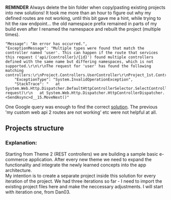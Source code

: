 **REMINDER** Always delete the bin folder when copy/pasting existing projects into new solutions! It took me more than an hour to figure out why my defined routes are not working, until this bit gave me a hint, while trying to hit the raw endpoint... the old namespace prefix remained in parts of my build even after I renamed the namespace and rebuilt the project (multiple times). 

```
"Message": "An error has occurred.",
"ExceptionMessage": "Multiple types were found that match the controller named 'user'. This can happen if the route that services this request ('api/{controller}/{id}') found multiple controllers defined with the same name but differing namespaces, which is not supported.\r\n\r\nThe request for 'user' has found the following matching controllers:\r\nProject.Controllers.UserController\r\nProject_1st.Controllers.UserController",
    "ExceptionType": "System.InvalidOperationException",
    "StackTrace": "   at System.Web.Http.Dispatcher.DefaultHttpControllerSelector.SelectController(HttpRequestMessage request)\r\n   at System.Web.Http.Dispatcher.HttpControllerDispatcher.<SendAsync>d__15.MoveNext()"
```

One Google query was enough to find the correct [solution](https://stackoverflow.com/a/30518581/4486196). The previous 'my custom web api 2 routes are not working' etc were not helpful at all.

## Projects structure
### Explanation:

Starting from Theme 2 (REST controllers) we are building a sample basic e-commerce application. After every new theme we need to expand the functionality and integrate the newly learned concepts into the app architecture.  
My intention is to create a separate project inside this solution for every iteration of the project. We had three iterations so far - I need to import the existing project files here and make the neccessary adjustments. I will start with iteration one, from Dan03.  

